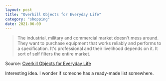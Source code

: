 ```yaml
---
layout: post
title: "Overkill Objects for Everyday Life"
category: "shopping"
date: 2021-06-09
---
```


> The industrial, military and commercial market doesn't mess around. They want to purchase equipment that works reliably and performs to a specification. It's professional and their livelihood depends on it. It sort of self filters the entire market.

Source: [Overkill Objects for Everyday Life](https://neil.computer/notes/overkill-objects-for-everyday-life/)

Interesting idea. I wonder if someone has a ready-made list somewhere.
